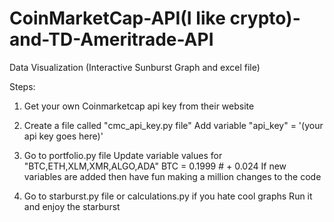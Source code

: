 # CoinMarketCap-API(I like crypto)-and-TD-Ameritrade-API
Data Visualization (Interactive Sunburst Graph and excel file)

Steps:
1. Get your own Coinmarketcap api key from their website

2. Create a file called "cmc_api_key.py file"
    Add variable "api_key" = '(your api key goes here)'

3. Go to portfolio.py file 
   Update variable values for "BTC,ETH,XLM,XMR,ALGO,ADA"
    BTC = 0.1999 # + 0.024 
   If new variables are added then have fun making a million changes to the code

4. Go to starburst.py file or calculations.py if you hate cool graphs
    Run it and enjoy the starburst 
